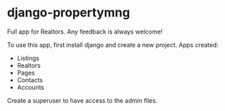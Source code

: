 # django-propertymng
Full app for Realtors. Any feedback is always welcome!

To use this app, first install django and create a new project.
Apps created:
- Listings
- Realtors
- Pages
- Contacts
- Accounts

Create a superuser to have access to the admin files.
